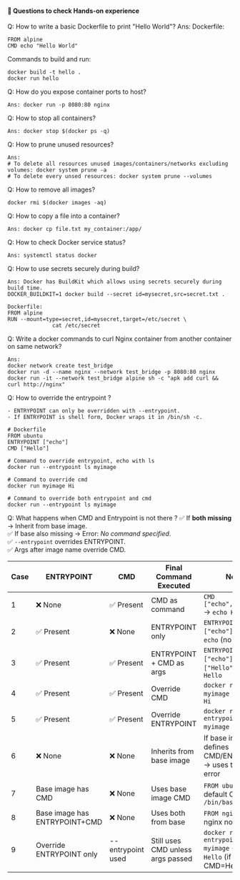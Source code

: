 #### 📝 Questions to check Hands-on experience 

Q: How to write a basic Dockerfile to print "Hello World"?
Ans: 
Dockerfile:
```
FROM alpine
CMD echo "Hello World"
```
Commands to build and run:
```
docker build -t hello .
docker run hello
```

Q: How do you expose container ports to host?
```
Ans: docker run -p 8080:80 nginx
```
Q: How to stop all containers?
```
Ans: docker stop $(docker ps -q)
```

Q: How to prune unused resources?
```
Ans:
# To delete all resources unused images/containers/networks excluding volumes: docker system prune -a 
# To delete every unsed resources: docker system prune --volumes
```
Q: How to remove all images?
```
docker rmi $(docker images -aq)
```

Q: How to copy a file into a container?
```
Ans: docker cp file.txt my_container:/app/
```

Q: How to check Docker service status?
```
Ans: systemctl status docker
```

Q: How to use secrets securely during build?
```
Ans: Docker has BuildKit which allows using secrets securely during build time.
DOCKER_BUILDKIT=1 docker build --secret id=mysecret,src=secret.txt .

Dockerfile:
FROM alpine
RUN --mount=type=secret,id=mysecret,target=/etc/secret \
              cat /etc/secret
```

Q: Write a docker commands to curl Nginx container from another container on same network?
```
Ans: 
docker network create test_bridge
docker run -d --name nginx --network test_bridge -p 8080:80 nginx
docker run -it --network test_bridge alpine sh -c "apk add curl && curl http://nginx"
```

Q: How to override the entrypoint ?
```
- ENTRYPOINT can only be overridden with --entrypoint.
- If ENTRYPOINT is shell form, Docker wraps it in /bin/sh -c.

# Dockerfile
FROM ubuntu
ENTRYPOINT ["echo"]
CMD ["Hello"]

# Command to override entrypoint, echo with ls
docker run --entrypoint ls myimage

# Command to override cmd
docker run myimage Hi

# Command to override both entrypoint and cmd
docker run --entrypoint ls myimage
```

Q: What happens when CMD and Entrypoint is not there ?
✅ If **both missing** → Inherit from base image.  
✅ If base also missing → Error: *No command specified*.  
✅ `--entrypoint` overrides ENTRYPOINT.  
✅ Args after image name override CMD.  

| Case | ENTRYPOINT | CMD | Final Command Executed | Notes |
|------|------------|-----|------------------------|--------|
| 1 | ❌ None | ✅ Present | CMD as command | `CMD ["echo","Hello"]` → `echo Hello` |
| 2 | ✅ Present | ❌ None | ENTRYPOINT only | `ENTRYPOINT ["echo"]` → runs `echo` (no args) |
| 3 | ✅ Present | ✅ Present | ENTRYPOINT + CMD as args | `ENTRYPOINT ["echo"]`, `CMD ["Hello"]` → `echo Hello` |
| 4 | ✅ Present | ✅ Present | Override CMD | `docker run myimage Hi` → `echo Hi` |
| 5 | ✅ Present | ✅ Present | Override ENTRYPOINT | `docker run --entrypoint ls myimage /` → `ls /` |
| 6 | ❌ None | ❌ None | Inherits from base image | If base image defines CMD/ENTRYPOINT → uses that; else error |
| 7 | Base image has CMD | ❌ None | Uses base image CMD | `FROM ubuntu` → default CMD = `/bin/bash` |
| 8 | Base image has ENTRYPOINT+CMD | ❌ None | Uses both from base | `FROM nginx` → runs nginx normally |
| 9 | Override ENTRYPOINT only | --entrypoint used | Still uses CMD unless args passed | `docker run --entrypoint ls myimage` → `ls Hello` (if CMD=Hello) |
